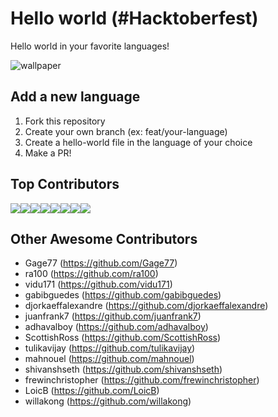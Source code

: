 # Hello world (#Hacktoberfest)

Hello world in your favorite languages!

![wallpaper](./background.jpeg)

## Add a new language
1. Fork this repository
2. Create your own branch (ex: feat/your-language)
3. Create a hello-world file in the language of your choice
4. Make a PR!

## Top Contributors
[![](https://sourcerer.io/fame/Webd01/Webd01/Hello-World/images/0)](https://sourcerer.io/fame/Webd01/Webd01/Hello-World/links/0)[![](https://sourcerer.io/fame/Webd01/Webd01/Hello-World/images/1)](https://sourcerer.io/fame/Webd01/Webd01/Hello-World/links/1)[![](https://sourcerer.io/fame/Webd01/Webd01/Hello-World/images/2)](https://sourcerer.io/fame/Webd01/Webd01/Hello-World/links/2)[![](https://sourcerer.io/fame/Webd01/Webd01/Hello-World/images/3)](https://sourcerer.io/fame/Webd01/Webd01/Hello-World/links/3)[![](https://sourcerer.io/fame/Webd01/Webd01/Hello-World/images/4)](https://sourcerer.io/fame/Webd01/Webd01/Hello-World/links/4)[![](https://sourcerer.io/fame/Webd01/Webd01/Hello-World/images/5)](https://sourcerer.io/fame/Webd01/Webd01/Hello-World/links/5)[![](https://sourcerer.io/fame/Webd01/Webd01/Hello-World/images/6)](https://sourcerer.io/fame/Webd01/Webd01/Hello-World/links/6)[![](https://sourcerer.io/fame/Webd01/Webd01/Hello-World/images/7)](https://sourcerer.io/fame/Webd01/Webd01/Hello-World/links/7)

## Other Awesome Contributors
- Gage77 (https://github.com/Gage77)
- ra100 (https://github.com/ra100)
- vidu171 (https://github.com/vidu171)
- gabibguedes (https://github.com/gabibguedes)
- djorkaeffalexandre (https://github.com/djorkaeffalexandre)
- juanfrank7 (https://github.com/juanfrank7)
- adhavalboy (https://github.com/adhavalboy)
- ScottishRoss (https://github.com/ScottishRoss)
- tulikavijay (https://github.com/tulikavijay)
- mahnouel (https://github.com/mahnouel)
- shivanshseth (https://github.com/shivanshseth)
- frewinchristopher (https://github.com/frewinchristopher)
- LoicB (https://github.com/LoicB)
- willakong (https://github.com/willakong)

